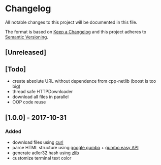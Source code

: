 # Changelog
All notable changes to this project will be documented in this file.

The format is based on [Keep a Changelog](http://keepachangelog.com/en/1.0.0/)
and this project adheres to [Semantic Versioning](http://semver.org/spec/v2.0.0.html).

## [Unreleased]

## [Todo]
- create absolute URL without dependence from cpp-netlib (boost is too big)
- thread safe HTTPDownloader
- download all files in parallel
- OOP code reuse

## [1.0.0] - 2017-10-31
### Added
- download files using [curl](https://github.com/curl/curl)
- parce HTML structure using [google gumbo](https://github.com/google/gumbo-parser) + [gumbo easy API](https://github.com/RPG-18/EasyGumbo)
- generate adler32 hash using [zlib](https://github.com/madler/zlib)
- customize terminal text color